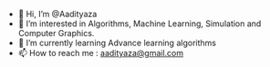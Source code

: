 - 👋 Hi, I’m @Aadityaza
- 👀 I’m interested in Algorithms, Machine Learning, Simulation and Computer Graphics.
- 🌱 I’m currently learning Advance learning algorithms
- 📫 How to reach me : aadityaza@gmail.com

<!---
Aadityaza/Aadityaza is a ✨ special ✨ repository because its `README.md` (this file) appears on your GitHub profile.
You can click the Preview link to take a look at your changes.
--->
